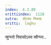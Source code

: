 ```yaml
---
index:  4.3.89
vrittiindex:  1110
sutra:  सोऽस्य निवासः
vritti:  laghu 
---
```


स्रुग्घ्नो निवासोऽस्य स्रौग्घ्नः..

